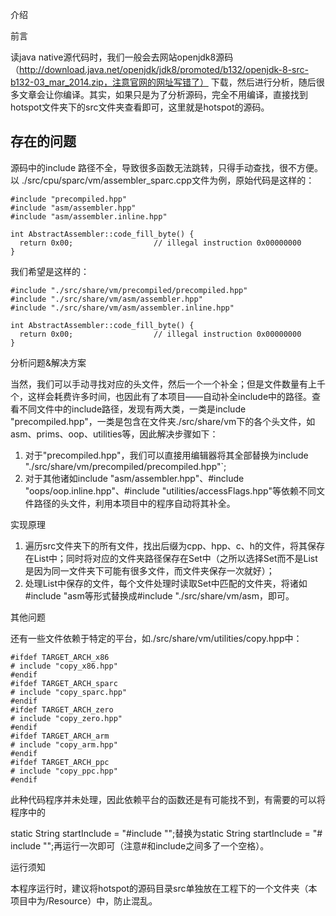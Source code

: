 介绍

前言

读java native源代码时，我们一般会去网站openjdk8源码（http://download.java.net/openjdk/jdk8/promoted/b132/openjdk-8-src-b132-03_mar_2014.zip，注意官网的网址写错了） 下载，然后进行分析，随后很多文章会让你编译。其实，如果只是为了分析源码，完全不用编译，直接找到hotspot文件夹下的src文件夹查看即可，这里就是hotspot的源码。

## 存在的问题

源码中的include 路径不全，导致很多函数无法跳转，只得手动查找，很不方便。以 ./src/cpu/sparc/vm/assembler_sparc.cpp文件为例，原始代码是这样的：

    #include "precompiled.hpp"
    #include "asm/assembler.hpp"
    #include "asm/assembler.inline.hpp"
    
    int AbstractAssembler::code_fill_byte() {
      return 0x00;                  // illegal instruction 0x00000000
    }

我们希望是这样的：

    #include "./src/share/vm/precompiled/precompiled.hpp"
    #include "./src/share/vm/asm/assembler.hpp"
    #include "./src/share/vm/asm/assembler.inline.hpp"
    
    int AbstractAssembler::code_fill_byte() {
      return 0x00;                  // illegal instruction 0x00000000
    }

分析问题&解决方案

当然，我们可以手动寻找对应的头文件，然后一个一个补全；但是文件数量有上千个，这样会耗费许多时间，也因此有了本项目——自动补全include中的路径。查看不同文件中的include路径，发现有两大类，一类是include "precompiled.hpp"，一类是包含在文件夹./src/share/vm下的各个头文件，如asm、prims、oop、utilities等，因此解决步骤如下：

1. 对于"precompiled.hpp"，我们可以直接用编辑器将其全部替换为include "./src/share/vm/precompiled/precompiled.hpp"`;
2. 对于其他诸如include "asm/assembler.hpp"、#include "oops/oop.inline.hpp"、#include "utilities/accessFlags.hpp"等依赖不同文件路径的头文件，利用本项目中的程序自动将其补全。

实现原理

1. 遍历src文件夹下的所有文件，找出后缀为cpp、hpp、c、h的文件，将其保存在List中；同时将对应的文件夹路径保存在Set中（之所以选择Set而不是List是因为同一文件夹下可能有很多文件，而文件夹保存一次就好）；
2. 处理List中保存的文件，每个文件处理时读取Set中匹配的文件夹，将诸如#include "asm等形式替换成#include "./src/share/vm/asm，即可。
   

其他问题

还有一些文件依赖于特定的平台，如./src/share/vm/utilities/copy.hpp中：

    #ifdef TARGET_ARCH_x86
    # include "copy_x86.hpp"
    #endif
    #ifdef TARGET_ARCH_sparc
    # include "copy_sparc.hpp"
    #endif
    #ifdef TARGET_ARCH_zero
    # include "copy_zero.hpp"
    #endif
    #ifdef TARGET_ARCH_arm
    # include "copy_arm.hpp"
    #endif
    #ifdef TARGET_ARCH_ppc
    # include "copy_ppc.hpp"
    #endif

此种代码程序并未处理，因此依赖平台的函数还是有可能找不到，有需要的可以将程序中的

static String startInclude = "#include \"";替换为static String startInclude = "# include \"";再运行一次即可（注意#和include之间多了一个空格）。

运行须知

本程序运行时，建议将hotspot的源码目录src单独放在工程下的一个文件夹（本项目中为/Resource）中，防止混乱。



